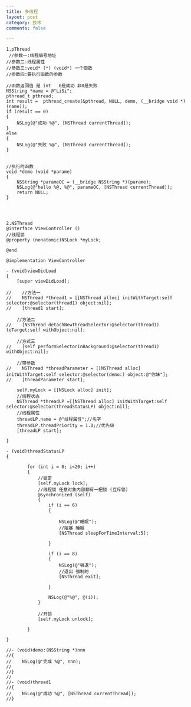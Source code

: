 ```yaml
---
title: 多线程
layout: post
category: 技术
comments: false

---
```





	1.pThread
	 //参数一:线程编号地址
    //参数二:线程属性
    //参数三:void* (*) (void*) 一个函数
    //参数四:要执行函数的参数
    
    //函数返回值 是 int   0是成功 非0是失败
    NSString *name = @"LiSi";
    pthread_t pthread;
    int result =  pthread_create(&pthread, NULL, demo, (__bridge void *)(name));
    if (result == 0)
    {
        NSLog(@"成功 %@", [NSThread currentThread]);
    }
    else
    {
        NSLog(@"失败 %@", [NSThread currentThread]);
    }


	//执行的函数
	void *demo (void *parame)
	{
	    NSString *parameOC = (__bridge NSString *)(parame);
	    NSLog(@"hello %@, %@", parameOC, [NSThread currentThread]);
	    return NULL;
	}
	
	
	
	
	2.NSThread
	@interface ViewController ()
	//线程锁
	@property (nonatomic)NSLock *myLock;
	
	@end
	
	@implementation ViewController
	
	- (void)viewDidLoad
	{
	    [super viewDidLoad];
	    
	//    //方法一
	//    NSThread *thread1 = [[NSThread alloc] initWithTarget:self selector:@selector(thread1) object:nil];
	//    [thread1 start];
	    
	    //方法二
	//    [NSThread detachNewThreadSelector:@selector(thread1) toTarget:self withObject:nil];
	    
	    //方式三
	//    [self performSelectorInBackground:@selector(thread1) withObject:nil];
	    
	    //带参数
	//    NSThread *threadParameter = [[NSThread alloc] initWithTarget:self selector:@selector(demo:) object:@"你妹"];
	//    [threadParameter start];
	    
	    self.myLock = [[NSLock alloc] init];
	    //线程状态
	    NSThread *threadLP =[[NSThread alloc] initWithTarget:self selector:@selector(threadStatusLP) object:nil];
	    //线程属性
	    threadLP.name = @"线程属性";//名字
	    threadLP.threadPriority = 1.0;//优先级
	    [threadLP start];
	
	}
	
	- (void)threadStatusLP
	{
	    
	        for (int i = 0; i<20; i++)
	        {
	            //锁定
	            [self.myLock lock];
	            //线程锁 任意对象内部都有一把锁 (互斥锁)
	            @synchronized (self)
	            {
	                if (i == 6)
	                {
	                    
	                    NSLog(@"睡眠");
	                    //阻塞 睡眠
	                    [NSThread sleepForTimeInterval:5];
	                    
	                }
	                
	                if (i == 8)
	                {
	                    NSLog(@"强退");
	                    //退出 强制的
	                    [NSThread exit];
	                    
	                }
	                
	                NSLog(@"%@", @(i));
	            }
	            
	            //开锁
	            [self.myLock unlock];
	            
	        }
	    
	}
	
	//- (void)demo:(NSString *)nnn
	//{
	//    NSLog(@"完成 %@", nnn);
	//
	//}
	//
	//- (void)thread1
	//{
	//    NSLog(@"成功 %@", [NSThread currentThread]);
	//}